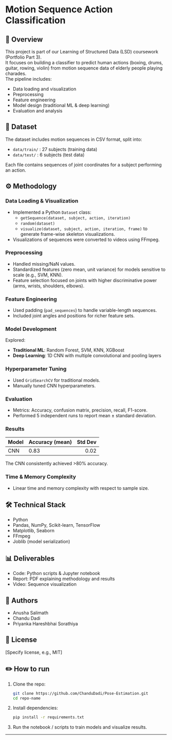 # Motion Sequence Action Classification

## 📌 Overview
This project is part of our Learning of Structured Data (LSD) coursework (Portfolio Part 3).  
It focuses on building a classifier to predict human actions (boxing, drums, guitar, rowing, violin) from motion sequence data of elderly people playing charades.  
The pipeline includes:
- Data loading and visualization
- Preprocessing
- Feature engineering
- Model design (traditional ML & deep learning)
- Evaluation and analysis

## 📂 Dataset
The dataset includes motion sequences in CSV format, split into:
- `data/train/` : 27 subjects (training data)
- `data/test/` : 6 subjects (test data)

Each file contains sequences of joint coordinates for a subject performing an action.

## ⚙️ Methodology

### Data Loading & Visualization
- Implemented a Python `Dataset` class:
  - `getSequence(dataset, subject, action, iteration)`  
  - `random(dataset)`
  - `visualize(dataset, subject, action, iteration, frame)` to generate frame-wise skeleton visualizations.
- Visualizations of sequences were converted to videos using FFmpeg.

### Preprocessing
- Handled missing/NaN values.
- Standardized features (zero mean, unit variance) for models sensitive to scale (e.g., SVM, KNN).
- Feature selection focused on joints with higher discriminative power (arms, wrists, shoulders, elbows).

### Feature Engineering
- Used padding (`pad_sequences`) to handle variable-length sequences.
- Included joint angles and positions for richer feature sets.

### Model Development
Explored:
- **Traditional ML**: Random Forest, SVM, KNN, XGBoost
- **Deep Learning**: 1D CNN with multiple convolutional and pooling layers

### Hyperparameter Tuning
- Used `GridSearchCV` for traditional models.
- Manually tuned CNN hyperparameters.

### Evaluation
- Metrics: Accuracy, confusion matrix, precision, recall, F1-score.
- Performed 5 independent runs to report mean ± standard deviation.

### Results
| Model | Accuracy (mean) | Std Dev |
|------|-----------------|--------:|
| CNN  |       0.83      |   0.02  |

The CNN consistently achieved >80% accuracy.

### Time & Memory Complexity
- Linear time and memory complexity with respect to sample size.

## 🛠️ Technical Stack
- Python
- Pandas, NumPy, Scikit-learn, TensorFlow
- Matplotlib, Seaborn
- FFmpeg
- Joblib (model serialization)

## 📊 Deliverables
- Code: Python scripts & Jupyter notebook
- Report: PDF explaining methodology and results
- Video: Sequence visualization

## 👥 Authors
- Anusha Salimath
- Chandu Dadi
- Priyanka Hareshbhai Sorathiya

## 📄 License
[Specify license, e.g., MIT]

## ✏️ How to run
1. Clone the repo:
    ```bash
    git clone https://github.com/ChanduDadi/Pose-Estimation.git
    cd repo-name
    ```
2. Install dependencies:
    ```bash
    pip install -r requirements.txt
    ```
3. Run the notebook / scripts to train models and visualize results.

---
